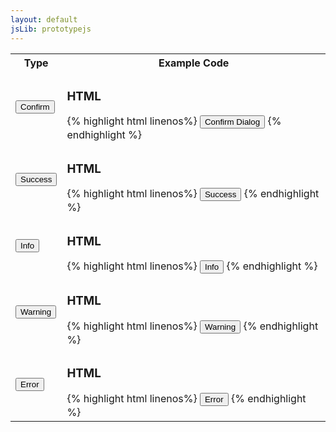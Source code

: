 ```yaml
---
layout: default
jsLib: prototypejs
---
```


<table class="reporttable">
	<tr>
		<th>Type</th>
		<th>Example Code</th>
	</tr>
	<tr>
		<td><input type="button" class="btn btn-default cnqr-muted" onclick="CNQR.MessageBox.confirm('Lorem ipsum dolor sit amet, consectetur adipiscing elit.', {title:'Sample message title'})" value="Confirm" />
</td>
		<td>
		<h3> HTML </h3>
{% highlight html linenos%}
	<input type="button" class="btn btn-default cnqr-muted" onclick="CNQR.MessageBox.confirm('Lorem ipsum dolor sit amet, consectetur adipiscing elit.', {title:'Sample message title'})" value="Confirm Dialog" />
{% endhighlight %}	
		</td>
	</tr>
	<tr>
		<td><input type="button" class="btn btn-success" value="Success" onclick="CNQR.MessageBox.alert('Nullam sagittis tincidunt malesuada.', {title:'Error message', icon:CNQR.MessageBox.UpArrowIcon})">
</td>
		<td>
		<h3> HTML </h3>
{% highlight html linenos%}
	<input type="button" class="btn btn-success" value="Success" onclick="CNQR.MessageBox.alert('Nullam sagittis tincidunt malesuada.', {title:'Error message', icon:CNQR.MessageBox.UpArrowIcon})">
{% endhighlight %}	
		</td>
	</tr>	
	<tr>
		<td><input type="button" class="btn btn-info" value="Info" onclick="CNQR.MessageBox.alert('Phasellus tristique tristique blandit. Nullam pellentesque porttitor orci. Nunc eros turpis, ultrices ut consequat in, rhoncus vitae metus. Pellentesque sit amet rutrum augue, a placerat odio. Mauris blandit pharetra sapien, id placerat orci tempus eget. Aliquam interdum neque a metus molestie, ut rhoncus justo hendrerit. In aliquam porttitor mauris at luctus. In ullamcorper tristique hendrerit.', {title:'Info message', icon:CNQR.MessageBox.InfoIcon})">
</td>
		<td>
		<h3> HTML </h3>
{% highlight html linenos%}
	<input type="button" class="btn btn-info" value="Info" onclick="CNQR.MessageBox.alert('Phasellus tristique tristique blandit. Nullam pellentesque porttitor orci. Nunc eros turpis, ultrices ut consequat in, rhoncus vitae metus. Pellentesque sit amet rutrum augue, a placerat odio. Mauris blandit pharetra sapien, id placerat orci tempus eget. Aliquam interdum neque a metus molestie, ut rhoncus justo hendrerit. In aliquam porttitor mauris at luctus. In ullamcorper tristique hendrerit.', {title:'Info message', icon:CNQR.MessageBox.InfoIcon})">
{% endhighlight %}	
		</td>
	</tr>	
	<tr>
		<td><input type="button" class="btn btn-warning" value="Warning" onclick="CNQR.MessageBox.alert('Nunc lobortis, nisi eget rhoncus pellentesque, eros mauris gravida nisi, a aliquet dolor odio quis nisi. Donec sed lectus eu diam malesuada placerat eget non ipsum. Ut auctor nisi ac nibh convallis dignissim.', {title:'Warning message'})">
</td>
		<td>
		<h3> HTML </h3>
{% highlight html linenos%}
	<input type="button" class="btn btn-warning" value="Warning" onclick="CNQR.MessageBox.alert('Nunc lobortis, nisi eget rhoncus pellentesque, eros mauris gravida nisi, a aliquet dolor odio quis nisi. Donec sed lectus eu diam malesuada placerat eget non ipsum. Ut auctor nisi ac nibh convallis dignissim.', {title:'Warning message'})">
{% endhighlight %}	
		</td>
	</tr>	
	<tr>
		<td><input type="button" class="btn btn-danger" value="Error" onclick="CNQR.MessageBox.alert('Aliquam vestibulum risus porta arcu egestas rhoncus. Nulla vehicula, elit eget porta ultricies,', {title:'Error message', icon:CNQR.MessageBox.ErrorIcon})">
</td>
		<td>
		<h3> HTML </h3>
{% highlight html linenos%}
	<input type="button" class="btn btn-danger" value="Error" onclick="CNQR.MessageBox.alert('Aliquam vestibulum risus porta arcu egestas rhoncus. Nulla vehicula, elit eget porta ultricies,', {title:'Error message', icon:CNQR.MessageBox.ErrorIcon})">
{% endhighlight %}	
		</td>
	</tr>	

</table>
